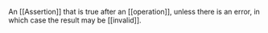 An [[Assertion]] that is true after an [[operation]], unless there is an error, in which case the result may be [[invalid]].